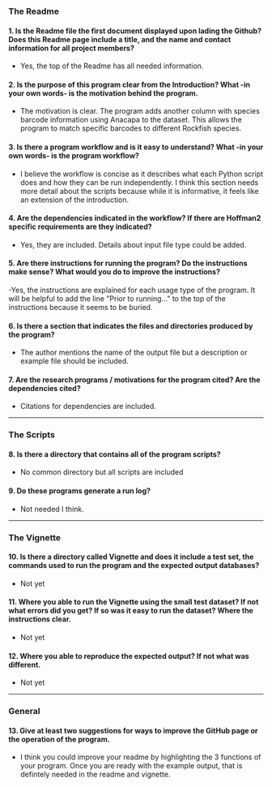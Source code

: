 ### The Readme

#### 1. Is the Readme file the first document displayed upon lading the Github?  Does this Readme page include a title, and the name and contact information for all project members?
- Yes, the top of the Readme has all needed information.

#### 2. Is the purpose of this program clear from the Introduction?  What -in your own words- is the motivation behind the program.
- The motivation is clear. The program adds another column with species barcode information using Anacapa to the dataset. This allows the program to match specific barcodes to different Rockfish species. 

#### 3. Is there a program workflow and is it easy to understand?  What -in your own words- is the program workflow?
- I believe the workflow is concise as it describes what each Python script does and how they can be run independently. I think this section needs more detail about the scripts because while it is informative, it feels like an extension of the introduction. 

#### 4. Are the dependencies indicated in the workflow?  If there are Hoffman2 specific requirements are they indicated?
- Yes, they are included. Details about input file type could be added.

#### 5. Are there instructions for running the program?  Do the instructions make sense?  What would you do to improve the instructions?
-Yes, the instructions are explained for each usage type of the program. It will be helpful to add the line "Prior to running..." to the top of the instructions because it seems to be buried. 

#### 6. Is there a section that indicates the files and directories produced by the program?
- The author mentions the name of the output file but a description or example file should be included. 

#### 7. Are the research programs / motivations for the program cited?  Are the dependencies cited?
- Citations for dependencies are included. 
---

### The Scripts

#### 8. Is there a directory that contains all of the program scripts?
- No common directory but all scripts are included

#### 9. Do these programs generate a run log?
- Not needed I think.
---

### The Vignette

#### 10. Is there a directory called Vignette and does it include a test set, the commands used to run the program and the expected output databases?
- Not yet

#### 11. Where you able to run the Vignette using the small test dataset? If not what errors did you get?  If so was it easy to run the dataset?  Where the instructions clear.
- Not yet

#### 12. Where you able to reproduce the expected output?  If not what was different.
- Not yet
---

### General

#### 13. Give __at least two__ suggestions for ways to improve the GitHub page or the operation of the program.
- I think you could improve your readme by highlighting the 3 functions of your program. Once you are ready with the example output, that is defintely needed in the readme and vignette. 
